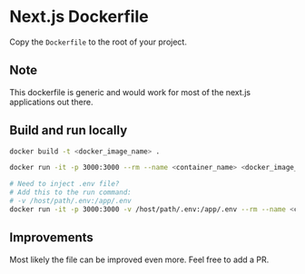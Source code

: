 # Next.js Dockerfile
Copy the `Dockerfile` to the root of your project.

## Note
This dockerfile is generic and would work for most of the next.js applications out there.

## Build and run locally
```bash
docker build -t <docker_image_name> .

docker run -it -p 3000:3000 --rm --name <container_name> <docker_image_name>

# Need to inject .env file?
# Add this to the run command:
# -v /host/path/.env:/app/.env
docker run -it -p 3000:3000 -v /host/path/.env:/app/.env --rm --name <container_name> <docker_image_name>
```

## Improvements
Most likely the file can be improved even more. Feel free to add a PR.
